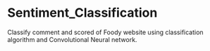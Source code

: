 # Sentiment_Classification
Classify comment and scored of Foody website using classification algorithm and Convolutional Neural network.

